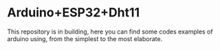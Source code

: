 # Arduino+ESP32+Dht11
This repository is in building, here you can find some codes examples of arduino using, from the simplest to the most elaborate. 
